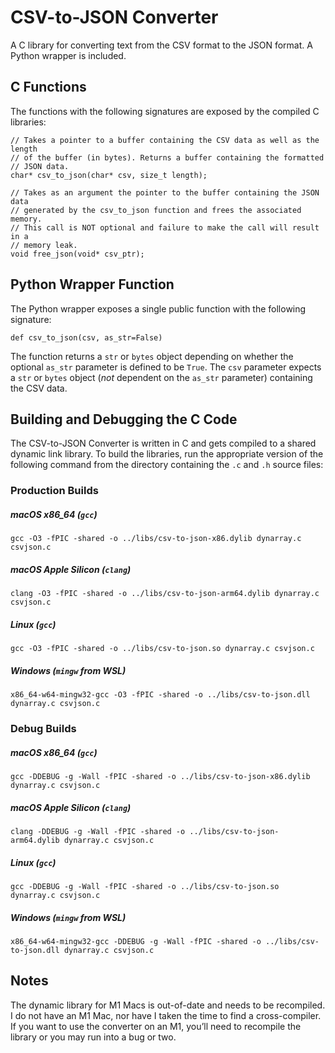 # CSV-to-JSON Converter

A C library for converting text from the CSV format to the JSON format. A Python wrapper is included.

## C Functions

The functions with the following signatures are exposed by the compiled C libraries:

```
// Takes a pointer to a buffer containing the CSV data as well as the length
// of the buffer (in bytes). Returns a buffer containing the formatted
// JSON data.
char* csv_to_json(char* csv, size_t length);

// Takes as an argument the pointer to the buffer containing the JSON data
// generated by the csv_to_json function and frees the associated memory.
// This call is NOT optional and failure to make the call will result in a
// memory leak.
void free_json(void* csv_ptr);
```

## Python Wrapper Function

The Python wrapper exposes a single public function with the following signature:

```
def csv_to_json(csv, as_str=False)
```

The function returns a `str` or `bytes` object depending on whether the optional `as_str` parameter is defined to be `True`. The `csv` parameter expects a `str` or `bytes` object (_not_ dependent on the `as_str` parameter) containing the CSV data.

## Building and Debugging the C Code

The CSV-to-JSON Converter is written in C and gets compiled to a shared dynamic link library. To build the libraries, run the appropriate version of the following command from the directory containing the `.c` and `.h` source files:

### Production Builds

##### macOS x86_64 (`gcc`)
```
gcc -O3 -fPIC -shared -o ../libs/csv-to-json-x86.dylib dynarray.c csvjson.c
```

##### macOS Apple Silicon (`clang`)
```
clang -O3 -fPIC -shared -o ../libs/csv-to-json-arm64.dylib dynarray.c csvjson.c
```

##### Linux (`gcc`)
```
gcc -O3 -fPIC -shared -o ../libs/csv-to-json.so dynarray.c csvjson.c
```

##### Windows (`mingw` from WSL)
```
x86_64-w64-mingw32-gcc -O3 -fPIC -shared -o ../libs/csv-to-json.dll dynarray.c csvjson.c
```

### Debug Builds

##### macOS x86_64 (`gcc`)
```
gcc -DDEBUG -g -Wall -fPIC -shared -o ../libs/csv-to-json-x86.dylib dynarray.c csvjson.c
```

##### macOS Apple Silicon (`clang`)
```
clang -DDEBUG -g -Wall -fPIC -shared -o ../libs/csv-to-json-arm64.dylib dynarray.c csvjson.c
```

##### Linux (`gcc`)
```
gcc -DDEBUG -g -Wall -fPIC -shared -o ../libs/csv-to-json.so dynarray.c csvjson.c
```

##### Windows (`mingw` from WSL)
```
x86_64-w64-mingw32-gcc -DDEBUG -g -Wall -fPIC -shared -o ../libs/csv-to-json.dll dynarray.c csvjson.c
```

## Notes

The dynamic library for M1 Macs is out-of-date and needs to be recompiled. I do not have an M1 Mac, nor have I taken the time to find a cross-compiler. If you want to use the converter on an M1, you’ll need to recompile the library or you may run into a bug or two.